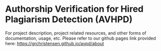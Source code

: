 # Authorship Verification for Hired Plagiarism Detection (AVHPD)


For project description, project related resources, and other forms of documentation, usage, etc. Please refer to our github pages link provided here: https://grchristensen.github.io/avpd/about

